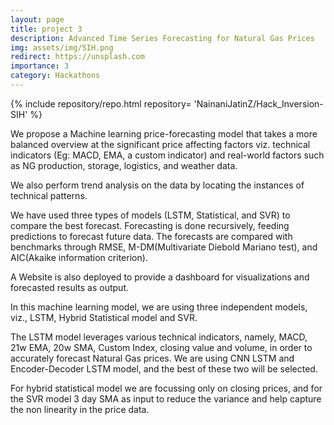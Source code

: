 ```yaml
---
layout: page
title: project 3
description: Advanced Time Series Forecasting for Natural Gas Prices
img: assets/img/SIH.png
redirect: https://unsplash.com
importance: 3
category: Hackathons
---
```



<div class="repositories d-flex flex-wrap flex-md-row flex-column justify-content-between align-items-center">
    {% include repository/repo.html repository= 'NainaniJatinZ/Hack_Inversion-SIH' %}
</div> 

We propose a Machine learning price-forecasting model that takes a more balanced overview at the significant price affecting factors viz. technical indicators (Eg: MACD, EMA, a custom indicator) and real-world factors such as NG production, storage, logistics, and weather data.

We also perform trend analysis on the data by locating the instances of technical patterns.

We have used three types of models (LSTM, Statistical, and SVR) to compare the best forecast. Forecasting is done recursively, feeding predictions to forecast future data. The forecasts are compared with benchmarks through RMSE, M-DM(Multivariate Diebold Mariano test), and AIC(Akaike information criterion).

A Website is also deployed to provide a dashboard for visualizations and forecasted results as output.

In this machine learning model, we are using three independent models, viz., LSTM, Hybrid Statistical model and SVR.

The LSTM model leverages various technical indicators, namely, MACD, 21w EMA, 20w SMA, Custom Index, closing value and volume, in order to accurately forecast Natural Gas prices. We are using CNN LSTM and Encoder-Decoder LSTM model, and the best of these two will be selected.

For hybrid statistical model we are focussing only on closing prices, and for the SVR model 3 day SMA as input to reduce the variance and help capture the non linearity in the price data.